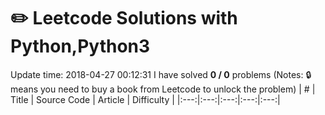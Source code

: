 # :pencil2: Leetcode Solutions with Python,Python3
Update time:  2018-04-27 00:12:31
I have solved **0   /   0** problems
(Notes: :lock: means you need to buy a book from Leetcode to unlock the problem)
| # | Title | Source Code | Article | Difficulty |
|:---:|:---:|:---:|:---:|:---:|
